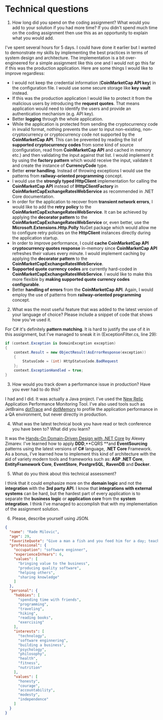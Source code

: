# Technical questions

1. How long did you spend on the coding assignment? What would you add to your solution if you had more time? If you didn't spend much time on the coding assignment then use this as an opportunity to explain what you would add.

I've spent several hours for 5 days. I could have done it earlier but I wanted to demonstrate my skills by implementing the
best practices in terms of system design and architecture. The implementation is a bit over-engineered for a simple assignment like this one and I would not go this far if this was the production application. Here are some things I would like to improve regardless:

 * I would not keep the credential information (**CoinMarketCap API key**) in the configuration file. I would use some secure storage like **key vault** instead.
 * If this was the production application I would like to protect it from the malicious users by introducing the **request quotes**. That means application would need to identify the users and provide an authentication mechanism (e.g. API key).
 * Better **logging** through the whole application.
 * While the application is protected from sending the cryptocurrency code in invalid format, nothing prevents the user to input non-existing, non-cryptocurrency or cryptocurrency code not supported by the **CoinMarketCap API**. This can be prevented by reading the list of **supported cryptocurrency codes** from some kind of source (configuration, read from **CoinMarketCap API** and cached in memory etc.) and then validating the input against that list. I would implement it by using the **factory pattern** which would receive the input, validate it and create the instance of **CurrencyCode** type.
 * Better **error handling**. Instead of throwing exceptions I would use the patterns from **railway-oriented programming** concept.
 * I would use the **strongly typed HttpClient** implementation for calling the **CoinMarketCap API** instead of **IHttpClientFactory** in **CoinMarketCapExchangeRatesWebService** as recommended in .NET Core documentation.
 * In order for the application to recover from **transient network errors**, I would like to add the **retry policy** to the **CoinMarketCapExchangeRatesWebService**. It can be achieved by applying the **decorator pattern** to the **CoinMarketCapExchangeRatesWebService** or, even better, use the **Microsoft.Extensions.Http.Polly** NuGet package which would allow me to configure retry policies on the **HttpClient** instances directly during the application startup.
 * In order to improve performance, I could **cache CoinMarketCap API cryptocurrency quotes response** in-memory since **CoinMarketCap API** refreshes their values every minute. I would implement caching by applying the **decorator pattern** to the **CoinMarketCapExchangeRatesWebService**.
 * **Supported quote currency codes** are currently hard-coded in **CoinMarketCapExchangeRatesWebService**. I would like to make this more flexible by **making supported quote currency codes configurable**.
 * Better **handling of errors** from the **CoinMarketCap API**. Again, I would employ the use of patterns from **railway-oriented programming** concept.

2. What was the most useful feature that was added to the latest version of your language of choice? Please include a snippet of code that shows how you've used it. 

For C# it's definitely **pattern matching**. It is hard to justify the use of it in this assignment, but I've managed to sneak it in (ExceptionFilter.cs, line 29):

```cs
if (context.Exception is DomainException exception)
{
    context.Result = new ObjectResult(AsErrorResponse(exception))
    {
        StatusCode = (int) HttpStatusCode.BadRequest
    };
    context.ExceptionHandled = true;
}
```

3. How would you track down a performance issue in production? Have you ever had to do this?

I had and I did. It was actually a Java project. I've used the [New Relic](https://newrelic.com/) Application Performance Monitoring Tool. I've also used tools such as JetBrains [dotTrace](https://www.jetbrains.com/profiler/) and [dotMemory](https://www.jetbrains.com/dotmemory/)  to profile the application performance in a QA environment, but never directly in production.

4. What was the latest technical book you have read or tech conference you have been to? What did you learn?

It was the [Hands-On Domain-Driven Design with .NET Core](https://www.amazon.com/gp/product/1788834097/ref=dbs_a_def_rwt_bibl_vppi_i0) by Alexey Zimarev. I've learned how to apply **DDD**,**CQRS **and **EventSourcing** patterns using the latest versions of **C#** language, .**NET Core** Framework. 
As a bonus, I've learned how to implement this kind of architecture with the aid of variety modern tools and frameworks such as: **ASP .NET Core**, **EntityFramework Core**, **EventStore**,  **PostgreSQL**, **RavenDB** and **Docker**. 

5. What do you think about this technical assessment?

I think that it could emphasize more on the **domain logic** and not the **integration** with the **3rd party API**. I know that **integrations with external systems** can be hard, but the hardest part of every application is to separate the **business logic** or **application core** from the **system integration**. I think I've managed to accomplish that with my implementation of the assignment solution.

6. Please, describe yourself using JSON. 

```json
{
  "name": "Rade Milovic",
  "age": 29,
  "favoriteQuote": "Give a man a fish and you feed him for a day; teach a man to fish and you feed him for a lifetime.",
  "professional": {
    "occupation": "software enginner",
    "experienceInYears": 6,
    "values": [
      "bringing value to the business",
      "producing quality software",
      "helping others",
      "sharing knowledge"
    ]
  },
  "personal": {
    "hobbies": [
      "spending time with friends",
      "programming",
      "traveling",
      "hiking",
      "reading books",
      "exercising"
    ],
    "interests": [
      "technology",
      "software enginnering",
      "building a business",
      "psychology",
      "philosophy",
      "health",
      "fitness",
      "nutrition"
    ],
    "values": [
      "honesty",
      "courage",
      "accountability",
      "modesty",
      "independence"
    ]
  }
}
```